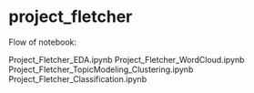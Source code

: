 # project_fletcher
Flow of notebook:

Project_Fletcher_EDA.ipynb
Project_Fletcher_WordCloud.ipynb
Project_Fletcher_TopicModeling_Clustering.ipynb	
Project_Fletcher_Classification.ipynb

